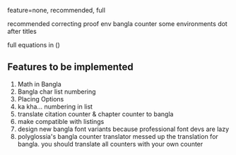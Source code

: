 feature=none, recommended, full

recommended
correcting proof env
bangla counter
some environments
dot after titles

full
equations in ()


Features to be implemented
---------------------------
1. Math in Bangla
2. Bangla char list numbering
3. Placing Options
4. ka kha... numbering in list
5. translate citation counter & chapter counter to bangla
6. make compatible with listings
7. design new bangla font variants because professional font devs are lazy
8. polyglossia's bangla counter translator messed up the translation for bangla. you should translate all counters with your own counter